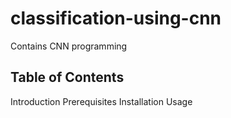# classification-using-cnn
Contains CNN programming 

## Table of Contents
Introduction
Prerequisites
Installation
Usage
